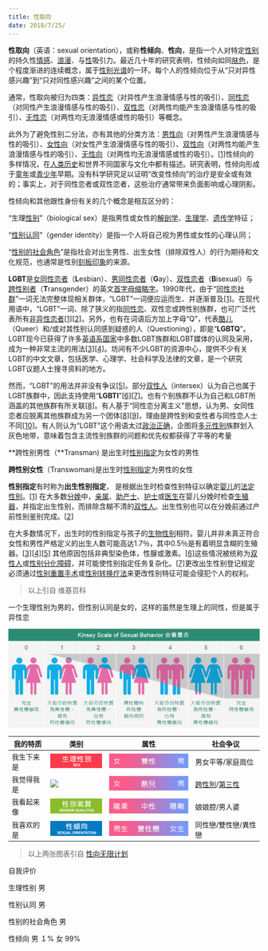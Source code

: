 ```yaml
---
title: 性取向
date: 2018/7/25/
---
```




**性取向**（英语：sexual orientation），或称**性倾向**、**性向**，是指一个人对特定[性别](https://zh.wikipedia.org/wiki/%E6%80%A7%E5%88%A5)的持久性[情感](https://zh.wikipedia.org/wiki/%E6%83%85%E6%84%9F)、[浪漫](https://zh.wikipedia.org/wiki/%E6%B5%AA%E6%BC%AB)、与[性](https://zh.wikipedia.org/wiki/%E6%80%A7%E6%84%9B)吸引力。最近几十年的研究表明，性倾向如同[肤色](https://zh.wikipedia.org/wiki/%E8%86%9A%E8%89%B2)，是个程度渐进的连续概念，属于[性别光谱](https://zh.wikipedia.org/wiki/%E6%80%A7%E5%88%A5%E5%85%89%E8%AD%9C)的一环。每个人的性倾向位于从“只对异性感兴趣”到“只对同性感兴趣”之间的某个位置。

通常，性取向被归为四类：[异性恋](https://zh.wikipedia.org/wiki/%E7%95%B0%E6%80%A7%E6%88%80)（对异性产生浪漫情感与性的吸引）、[同性恋](https://zh.wikipedia.org/wiki/%E5%90%8C%E6%80%A7%E6%88%80)（对同性产生浪漫情感与性的吸引）、[双性恋](https://zh.wikipedia.org/wiki/%E9%9B%99%E6%80%A7%E6%88%80)（对两性均能产生浪漫情感与性的吸引）、[无性恋](https://zh.wikipedia.org/wiki/%E7%84%A1%E6%80%A7%E6%88%80)（对两性均无浪漫情感或性的吸引）等概念。

此外为了避免性别二分法，亦有其他的分类方法：[男性向](https://zh.wikipedia.org/wiki/%E7%94%B7%E6%80%A7%E5%90%91)（对男性产生浪漫情感与性的吸引）、[女性向](https://zh.wikipedia.org/wiki/%E5%A5%B3%E6%80%A7%E5%90%91)（对女性产生浪漫情感与性的吸引）、[双性向](https://zh.wikipedia.org/wiki/%E9%9B%99%E6%80%A7%E5%90%91)（对两性均能产生浪漫情感与性的吸引）、[无性向](https://zh.wikipedia.org/wiki/%E7%84%A1%E6%80%A7%E5%90%91)（对两性均无浪漫情感或性的吸引）。[[1\]](https://zh.wikipedia.org/wiki/%E6%80%A7%E5%8F%96%E5%90%91#cite_note-1)性倾向的多样情况，在[人类历史](https://zh.wikipedia.org/wiki/%E4%BA%BA%E9%A1%9E%E6%AD%B7%E5%8F%B2)和世界不同国家与文化中都有描述。研究表明，性倾向形成于[童年](https://zh.wikipedia.org/wiki/%E7%AB%A5%E5%B9%B4)或[青少年](https://zh.wikipedia.org/wiki/%E9%9D%92%E5%B0%91%E5%B9%B4)早期。没有科学研究足以证明“改变性倾向”的治疗是安全或有效的；事实上，对于同性恋者或双性恋者，这些治疗通常带来负面影响或心理阴影。

性倾向和其他跟性身份有关的几个概念是相互区分的：

“生理[性别](https://zh.wikipedia.org/wiki/%E6%80%A7%E5%88%A5)”（biological sex）是指男性或女性的[解剖学](https://zh.wikipedia.org/wiki/%E8%A7%A3%E5%89%96%E5%AD%B8)、[生理学](https://zh.wikipedia.org/wiki/%E7%94%9F%E7%90%86%E5%AD%B8)、[遗传学](https://zh.wikipedia.org/wiki/%E9%81%BA%E5%82%B3%E5%AD%B8)特征；

“[性别认同](https://zh.wikipedia.org/wiki/%E6%80%A7%E5%88%A5%E8%AA%8D%E5%90%8C)”（gender identity）是指一个人将自己视为男性或女性的心理认同；

“[性别的社会角色](https://zh.wikipedia.org/wiki/%E6%80%A7%E5%88%A5%E8%A7%92%E8%89%B2)”是指社会对出生男性、出生女性（排除双性人）的行为期待和文化规范，也通常是性别[刻板印象](https://zh.wikipedia.org/wiki/%E5%88%BB%E6%9D%BF%E5%8D%B0%E8%B1%A1)的来源。

**LGBT**是[女同性恋者](https://zh.wikipedia.org/wiki/%E5%A5%B3%E5%90%8C%E6%80%A7%E6%88%80%E8%80%85)（**L**esbian）、[男同性恋者](https://zh.wikipedia.org/wiki/%E7%94%B7%E5%90%8C%E6%80%A7%E6%88%80%E8%80%85)（**G**ay）、[双性恋者](https://zh.wikipedia.org/wiki/%E9%9B%99%E6%80%A7%E6%88%80%E8%80%85)（**B**isexual）与[跨性别者](https://zh.wikipedia.org/wiki/%E8%B7%A8%E6%80%A7%E5%88%A5%E8%80%85)（**T**ransgender）的英文[首字母缩略字](https://zh.wikipedia.org/wiki/%E9%A6%96%E5%AD%97%E6%AF%8D%E7%B8%AE%E7%95%A5%E5%AD%97)。1990年代，由于“[同性恋社群](https://zh.wikipedia.org/wiki/%E5%90%8C%E6%80%A7%E6%88%80%E7%A4%BE%E7%BE%A4)”一词无法完整体现相关群体，“LGBT”一词便应运而生、并逐渐普及[[1\]](https://zh.wikipedia.org/wiki/LGBT#cite_note-Gay_Pride_Nee-1)。在现代用语中，“LGBT”一词、除了狭义的指[同性恋](https://zh.wikipedia.org/wiki/%E5%90%8C%E6%80%A7%E6%88%80)、双性恋或跨性别族群，也可广泛代表所有[非异性恋者](https://zh.wikipedia.org/wiki/%E9%9D%9E%E7%95%B0%E6%80%A7%E6%88%80)[[1\]](https://zh.wikipedia.org/wiki/LGBT#cite_note-Gay_Pride_Nee-1)[[2\]](https://zh.wikipedia.org/wiki/LGBT#cite_note-The_Handbook_of_Lesb1-2)。另外，也有在词语后方加上字母“Q”，代表[酷儿](https://zh.wikipedia.org/wiki/%E9%85%B7%E5%84%BF_(LGBT))（Queer）和/或对其性别认同感到疑惑的人（Questioning），即是“**LGBTQ**”。LGBT现今已获得了许多[英语系国家](https://zh.wikipedia.org/wiki/%E8%8B%B1%E8%AA%9E%E5%9C%8B%E5%AE%B6%E5%92%8C%E5%9C%B0%E5%8D%80%E5%88%97%E8%A1%A8)中多数LGBT族群和LGBT媒体的认同及采用，成为一种非常主流的用法[[3\]](https://zh.wikipedia.org/wiki/LGBT#cite_note-3)[[4\]](https://zh.wikipedia.org/wiki/LGBT#cite_note-4)。坊间有不少LGBT的资源中心，提供不少有关LGBT的中文文章，包括医学、心理学、社会科学及法律的文章，是一个研究LGBT议题人士搜寻资料的地方。

然而，“LGBT”的用法并非没有争议[[5\]](https://zh.wikipedia.org/wiki/LGBT#cite_note-Counseling_Lesbian,_G-5)。部分[双性人](https://zh.wikipedia.org/wiki/%E9%9B%99%E6%80%A7%E4%BA%BA)（intersex）认为自己也属于LGBT族群中，因此支持使用“**LGBTI**”[[6\]](https://zh.wikipedia.org/wiki/LGBT#cite_note-Challenging_Lesbian_Nor-6)[[7\]](https://zh.wikipedia.org/wiki/LGBT#cite_note-Fenway_Guide-7)。也有个别族群不认为自己和LGBT所涵盖的其他族群有所关联[[8\]](https://zh.wikipedia.org/wiki/LGBT#cite_note-In-Between_Bodies-8)。有人基于“同性恋分离主义”思想，认为男、女同性恋者应脱离其他族群成为另一个团体[[8\]](https://zh.wikipedia.org/wiki/LGBT#cite_note-In-Between_Bodies-8)[[9\]](https://zh.wikipedia.org/wiki/LGBT#cite_note-Gays/Justice-9)，理由是跨性别和变性者与同性恋人士不同[[10\]](https://zh.wikipedia.org/wiki/LGBT#cite_note-Coming_Out_in_Christi-10)。有人则认为“LGBT”这个用语太过[政治正确](https://zh.wikipedia.org/wiki/%E6%94%BF%E6%B2%BB%E6%AD%A3%E7%A2%BA)，企图将[多元性别](https://zh.wikipedia.org/wiki/%E5%A4%9A%E5%85%83%E6%80%A7%E5%88%A5)族群划入灰色地带，意味着包含主流性别族群的问题和优先权都获得了平等的考量

**跨性别男性（**Transman) 是出生时[性别指定](https://zh.wikipedia.org/wiki/%E6%80%A7%E5%88%A5%E6%8C%87%E5%AE%9A)为女性的男性

**跨性别女性**（Transwoman)是出生时[性别指定](https://zh.wikipedia.org/wiki/%E6%80%A7%E5%88%A5%E6%8C%87%E5%AE%9A)为男性的女性

**性别指定**有时称为**出生性别指定**， 是根据出生时检查性别特征以确定[婴儿](https://zh.wikipedia.org/wiki/%E5%AC%B0%E5%85%92)的[法定性别](https://zh.wikipedia.org/wiki/%E6%B3%95%E5%AE%9A%E6%80%A7%E5%88%AB)。[[1\]](https://zh.wikipedia.org/wiki/%E6%80%A7%E5%88%A5%E6%8C%87%E5%AE%9A#cite_note-reiner1997-1) 在大多数[分娩](https://zh.wikipedia.org/wiki/%E5%88%86%E5%A8%A9)中，[亲属](https://zh.wikipedia.org/wiki/%E4%BA%B2%E5%B1%9E)、[助产士](https://zh.wikipedia.org/w/index.php?title=%E5%8A%A9%E4%BA%A7%E5%A3%AB&action=edit&redlink=1)、[护士](https://zh.wikipedia.org/wiki/%E6%8A%A4%E5%A3%AB)或[医生](https://zh.wikipedia.org/wiki/%E5%8C%BB%E7%94%9F)在婴儿分娩时检查[生殖器](https://zh.wikipedia.org/wiki/%E7%94%9F%E6%AE%96%E5%99%A8)，并指定出生性别，而排除含糊不清的[双性人](https://zh.wikipedia.org/wiki/%E9%9B%99%E6%80%A7%E4%BA%BA)。出生性别也可以在分娩前通过产前性别鉴别完成。[[2\]](https://zh.wikipedia.org/wiki/%E6%80%A7%E5%88%A5%E6%8C%87%E5%AE%9A#cite_note-reiner2002-2)

在大多数情况下，出生时的性别指定与孩子的[生物性别](https://zh.wikipedia.org/wiki/%E7%94%9F%E7%89%A9%E6%80%A7%E5%88%AB)相符。婴儿并非未真正符合女性和男性严格定义的出生人数可能高达1.7％，其中0.5％是有着明显含糊的生殖器。[[3\]](https://zh.wikipedia.org/wiki/%E6%80%A7%E5%88%A5%E6%8C%87%E5%AE%9A#cite_note-3)[[4\]](https://zh.wikipedia.org/wiki/%E6%80%A7%E5%88%A5%E6%8C%87%E5%AE%9A#cite_note-4)[[5\]](https://zh.wikipedia.org/wiki/%E6%80%A7%E5%88%A5%E6%8C%87%E5%AE%9A#cite_note-5) 其他原因包括非典型染色体，性腺或激素。[[6\]](https://zh.wikipedia.org/wiki/%E6%80%A7%E5%88%A5%E6%8C%87%E5%AE%9A#cite_note-un-fact-6)这些情况被统称为[双性人](https://zh.wikipedia.org/wiki/%E9%9B%99%E6%80%A7%E4%BA%BA)或[性别分化障碍](https://zh.wikipedia.org/wiki/%E6%80%A7%E5%88%A5%E5%88%86%E5%8C%96%E9%9A%9C%E7%A4%99)，并可能使性别指定任务复杂化。[[7\]](https://zh.wikipedia.org/wiki/%E6%80%A7%E5%88%A5%E6%8C%87%E5%AE%9A#cite_note-7)更改出生性别登记规定必须通过[性别重置手术](https://zh.wikipedia.org/wiki/%E6%80%A7%E5%88%A5%E9%87%8D%E7%BD%AE%E6%89%8B%E8%A1%93)或[性别转换疗法](https://zh.wikipedia.org/wiki/%E6%80%A7%E5%88%A5%E8%BD%89%E6%8F%9B%E7%99%82%E6%B3%95)来更改性别特征可能会侵犯个人的权利。

> 以上引自 维基百科

一个生理性别为男的，但性别认同是女的，这样的虽然是生理上的同性，但是属于异性恋





![123](性取向.assets/icon_3a_table1.jpg)



| 我的特质   | 类别                                                         | 属性                                                    | 社会争议                                                     |
| ---------- | ------------------------------------------------------------ | ------------------------------------------------------- | ------------------------------------------------------------ |
| 我生下来是 | ![123](性取向.assets/icon_3a_table2a-1529927948063.jpg)      | ![123](性取向.assets/icon_3a_table2e-1529927994630.jpg) | 男女平等/家庭崗位                                            |
| 我觉得我是 | ![](http://www.newtouch.net/liberalstudies/images/inner/icon_3a_table2b.jpg) | ![](性取向.assets/icon_3a_table2f-1529928109597.jpg)    | [跨性別](http://www.newtouch.net/liberalstudies/section3a_2.php)/[第三性](http://www.newtouch.net/liberalstudies/section3a_3.php) |
| 我看起来像 | ![](性取向.assets/icon_3a_table2c-1529928122065.jpg)         | ![](性取向.assets/icon_3a_table2g-1529928128354.jpg)    | 娘娘腔/男人婆                                                |
| 我喜欢的是 | ![](性取向.assets/icon_3a_table2d-1529928135105.jpg)         | ![](性取向.assets/icon_3a_table2h-1529928142053.jpg)    | 同性戀/雙性戀/異性戀                                         |

> 以上两张图表引自  [性向无限计划](http://www.newtouch.net/liberalstudies/section3a.php)

自我评价



生理性别 男

性别认同 男

性别的社会角色 男

性倾向 男 １% 女 99%



